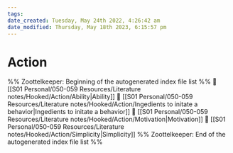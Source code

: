 ```yaml
---
tags: 
date_created: Tuesday, May 24th 2022, 4:26:42 am
date_modified: Thursday, May 18th 2023, 6:15:57 pm
---
```

# Action
%% Zoottelkeeper: Beginning of the autogenerated index file list  %%
📄 [[S01 Personal/050-059 Resources/Literature notes/Hooked/Action/Ability|Ability]]
📄 [[S01 Personal/050-059 Resources/Literature notes/Hooked/Action/Ingedients to initate a behavior|Ingedients to initate a behavior]]
📄 [[S01 Personal/050-059 Resources/Literature notes/Hooked/Action/Motivation|Motivation]]
📄 [[S01 Personal/050-059 Resources/Literature notes/Hooked/Action/Simplicity|Simplicity]]
%% Zoottelkeeper: End of the autogenerated index file list  %%
